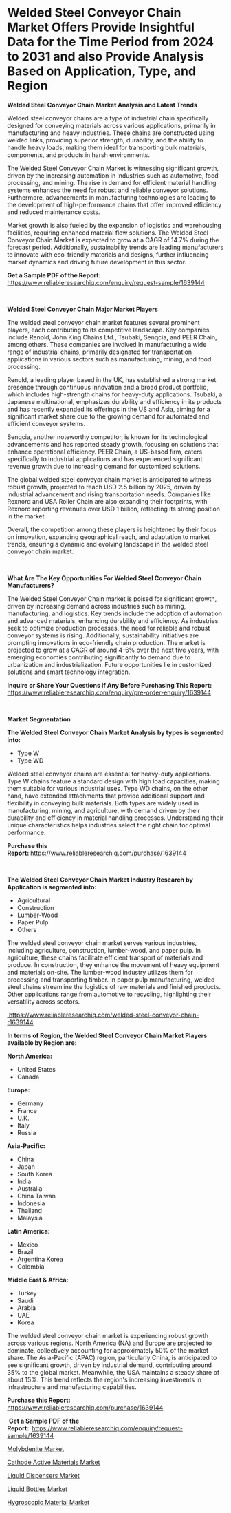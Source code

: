 <p><h1>Welded Steel Conveyor Chain Market Offers Provide Insightful Data for the Time Period from 2024 to 2031 and also Provide Analysis Based on Application, Type, and Region</h1></p><p><strong>Welded Steel Conveyor Chain Market Analysis and Latest Trends</strong></p>
<p><p>Welded steel conveyor chains are a type of industrial chain specifically designed for conveying materials across various applications, primarily in manufacturing and heavy industries. These chains are constructed using welded links, providing superior strength, durability, and the ability to handle heavy loads, making them ideal for transporting bulk materials, components, and products in harsh environments.</p><p>The Welded Steel Conveyor Chain Market is witnessing significant growth, driven by the increasing automation in industries such as automotive, food processing, and mining. The rise in demand for efficient material handling systems enhances the need for robust and reliable conveyor solutions. Furthermore, advancements in manufacturing technologies are leading to the development of high-performance chains that offer improved efficiency and reduced maintenance costs.</p><p>Market growth is also fueled by the expansion of logistics and warehousing facilities, requiring enhanced material flow solutions. The Welded Steel Conveyor Chain Market is expected to grow at a CAGR of 14.7% during the forecast period. Additionally, sustainability trends are leading manufacturers to innovate with eco-friendly materials and designs, further influencing market dynamics and driving future development in this sector.</p></p>
<p><strong>Get a Sample PDF of the Report:&nbsp;</strong> <a href="https://www.reliableresearchiq.com/enquiry/request-sample/1639144?utm_campaign=1094&utm_medium=2&utm_source=Github&utm_content=ia&utm_term=25092024&utm_id=welded-steel-conveyor-chain">https://www.reliableresearchiq.com/enquiry/request-sample/1639144</a></p>
<p>&nbsp;</p>
<p><strong>Welded Steel Conveyor Chain Major Market Players</strong></p>
<p><p>The welded steel conveyor chain market features several prominent players, each contributing to its competitive landscape. Key companies include Renold, John King Chains Ltd., Tsubaki, Senqcia, and PEER Chain, among others. These companies are involved in manufacturing a wide range of industrial chains, primarily designated for transportation applications in various sectors such as manufacturing, mining, and food processing.</p><p>Renold, a leading player based in the UK, has established a strong market presence through continuous innovation and a broad product portfolio, which includes high-strength chains for heavy-duty applications. Tsubaki, a Japanese multinational, emphasizes durability and efficiency in its products and has recently expanded its offerings in the US and Asia, aiming for a significant market share due to the growing demand for automated and efficient conveyor systems.</p><p>Senqcia, another noteworthy competitor, is known for its technological advancements and has reported steady growth, focusing on solutions that enhance operational efficiency. PEER Chain, a US-based firm, caters specifically to industrial applications and has experienced significant revenue growth due to increasing demand for customized solutions.</p><p>The global welded steel conveyor chain market is anticipated to witness robust growth, projected to reach USD 2.5 billion by 2025, driven by industrial advancement and rising transportation needs. Companies like Rexnord and USA Roller Chain are also expanding their footprints, with Rexnord reporting revenues over USD 1 billion, reflecting its strong position in the market.</p><p>Overall, the competition among these players is heightened by their focus on innovation, expanding geographical reach, and adaptation to market trends, ensuring a dynamic and evolving landscape in the welded steel conveyor chain market.</p></p>
<p>&nbsp;</p>
<p><strong>What Are The Key Opportunities For Welded Steel Conveyor Chain Manufacturers?</strong></p>
<p><p>The Welded Steel Conveyor Chain market is poised for significant growth, driven by increasing demand across industries such as mining, manufacturing, and logistics. Key trends include the adoption of automation and advanced materials, enhancing durability and efficiency. As industries seek to optimize production processes, the need for reliable and robust conveyor systems is rising. Additionally, sustainability initiatives are prompting innovations in eco-friendly chain production. The market is projected to grow at a CAGR of around 4-6% over the next five years, with emerging economies contributing significantly to demand due to urbanization and industrialization. Future opportunities lie in customized solutions and smart technology integration.</p></p>
<p><strong>Inquire or Share Your Questions If Any Before Purchasing This Report:</strong> <a href="https://www.reliableresearchiq.com/enquiry/pre-order-enquiry/1639144?utm_campaign=1094&utm_medium=2&utm_source=Github&utm_content=ia&utm_term=25092024&utm_id=welded-steel-conveyor-chain">https://www.reliableresearchiq.com/enquiry/pre-order-enquiry/1639144</a></p>
<p>&nbsp;</p>
<p><strong>Market Segmentation</strong></p>
<p><strong>The Welded Steel Conveyor Chain Market Analysis by types is segmented into:</strong></p>
<p><ul><li>Type W</li><li>Type WD</li></ul></p>
<p><p>Welded steel conveyor chains are essential for heavy-duty applications. Type W chains feature a standard design with high load capacities, making them suitable for various industrial uses. Type WD chains, on the other hand, have extended attachments that provide additional support and flexibility in conveying bulk materials. Both types are widely used in manufacturing, mining, and agriculture, with demand driven by their durability and efficiency in material handling processes. Understanding their unique characteristics helps industries select the right chain for optimal performance.</p></p>
<p><strong>Purchase this Report:&nbsp;</strong><a href="https://www.reliableresearchiq.com/purchase/1639144?utm_campaign=1094&utm_medium=2&utm_source=Github&utm_content=ia&utm_term=25092024&utm_id=welded-steel-conveyor-chain">https://www.reliableresearchiq.com/purchase/1639144</a></p>
<p>&nbsp;</p>
<p><strong>The Welded Steel Conveyor Chain Market Industry Research by Application is segmented into:</strong></p>
<p><ul><li>Agricultural</li><li>Construction</li><li>Lumber-Wood</li><li>Paper Pulp</li><li>Others</li></ul></p>
<p><p>The welded steel conveyor chain market serves various industries, including agriculture, construction, lumber-wood, and paper pulp. In agriculture, these chains facilitate efficient transport of materials and produce. In construction, they enhance the movement of heavy equipment and materials on-site. The lumber-wood industry utilizes them for processing and transporting timber. In paper pulp manufacturing, welded steel chains streamline the logistics of raw materials and finished products. Other applications range from automotive to recycling, highlighting their versatility across sectors.</p></p>
<p><a href="https://www.reliableresearchiq.com/welded-steel-conveyor-chain-r1639144?utm_campaign=1094&utm_medium=2&utm_source=Github&utm_content=ia&utm_term=25092024&utm_id=welded-steel-conveyor-chain">&nbsp;https://www.reliableresearchiq.com/welded-steel-conveyor-chain-r1639144</a></p>
<p><strong>In terms of Region, the Welded Steel Conveyor Chain Market Players available by Region are:</strong></p>
<p>
    <p> <strong> North America: </strong>
        <ul>
            <li>United States</li>
            <li>Canada</li>
        </ul>
        </p> 
    <p> <strong> Europe: </strong>
        <ul>
            <li>Germany</li>
            <li>France</li>
            <li>U.K.</li>
            <li>Italy</li>
            <li>Russia</li>
        </ul>
        </p> 
    <p> <strong> Asia-Pacific: </strong>
        <ul>
            <li>China</li>
            <li>Japan</li>
            <li>South Korea</li>
            <li>India</li>
            <li>Australia</li>
            <li>China Taiwan</li>
            <li>Indonesia</li>
            <li>Thailand</li>
            <li>Malaysia</li>
        </ul>
        </p> 
    <p> <strong> Latin America: </strong>
        <ul>
            <li>Mexico</li>
            <li>Brazil</li>
            <li>Argentina Korea</li>
            <li>Colombia</li>
        </ul>
        </p> 
    <p> <strong> Middle East & Africa: </strong>
        <ul>
            <li>Turkey</li>
            <li>Saudi</li>
            <li>Arabia</li>
            <li>UAE</li>
            <li>Korea</li>
        </ul>
    </p>
    </p>
<p><p>The welded steel conveyor chain market is experiencing robust growth across various regions. North America (NA) and Europe are projected to dominate, collectively accounting for approximately 50% of the market share. The Asia-Pacific (APAC) region, particularly China, is anticipated to see significant growth, driven by industrial demand, contributing around 35% to the global market. Meanwhile, the USA maintains a steady share of about 15%. This trend reflects the region's increasing investments in infrastructure and manufacturing capabilities.</p></p>
<p><strong>Purchase this Report: </strong><a href="https://www.reliableresearchiq.com/purchase/1639144?utm_campaign=1094&utm_medium=2&utm_source=Github&utm_content=ia&utm_term=25092024&utm_id=welded-steel-conveyor-chain">https://www.reliableresearchiq.com/purchase/1639144</a></p>
<p>&nbsp;<strong>Get a Sample PDF of the Report:&nbsp;&nbsp;</strong><a href="https://www.reliableresearchiq.com/enquiry/request-sample/1639144?utm_campaign=1094&utm_medium=2&utm_source=Github&utm_content=ia&utm_term=25092024&utm_id=welded-steel-conveyor-chain">https://www.reliableresearchiq.com/enquiry/request-sample/1639144</a></p>
<p><strong></strong></p>
<p><p><a href="https://www.linkedin.com/pulse/global-molybdenite-market-trends-analysis-future-growth-prospects-qietf?utm_campaign=1094&utm_medium=2&utm_source=Github&utm_content=ia&utm_term=25092024&utm_id=welded-steel-conveyor-chain">Molybdenite Market</a></p><p><a href="https://www.linkedin.com/pulse/cathode-active-materials-industry-analysis-report-its-market-mwh8f?utm_campaign=1094&utm_medium=2&utm_source=Github&utm_content=ia&utm_term=25092024&utm_id=welded-steel-conveyor-chain">Cathode Active Materials Market</a></p><p><a href="https://issuu.com/reportprime-2/docs/liquid-dispensers-market-size-2030._91b52331c9e5ea?utm_campaign=1094&utm_medium=2&utm_source=Github&utm_content=ia&utm_term=25092024&utm_id=welded-steel-conveyor-chain">Liquid Dispensers Market</a></p><p><a href="https://issuu.com/reportprime-2/docs/liquid-bottles-market-size-2030.ppt_f2956dbb562fb1?utm_campaign=1094&utm_medium=2&utm_source=Github&utm_content=ia&utm_term=25092024&utm_id=welded-steel-conveyor-chain">Liquid Bottles Market</a></p><p><a href="https://www.linkedin.com/pulse/hygroscopic-material-market-trends-focusing-insight-forecast-analysis-h12pc?utm_campaign=1094&utm_medium=2&utm_source=Github&utm_content=ia&utm_term=25092024&utm_id=welded-steel-conveyor-chain">Hygroscopic Material Market</a></p></p>